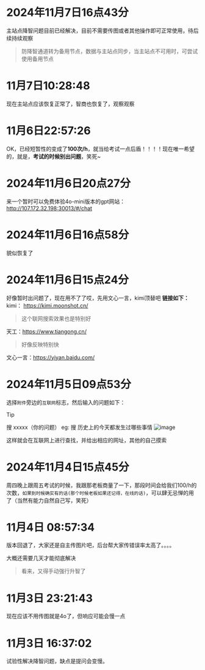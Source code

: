 # 2024年11月7日16点43分
主站点降智问题目前已经解决，目前不需要传图或者其他操作即可正常使用，待后续持续观察
> 防降智通道转为备用节点，数据与主站点同步，当主站点不可用时，可尝试使用备用节点

# 11月7日10:28:48
现在主站点应该恢复正常了，智商也恢复了，观察观察

# 11月6日22:57:26
OK，已经短暂性的变成了**100次/h**，就当给考试一点后盾！！！！现在唯一希望的，就是，**考试的时候别出问题**，笑死~

# 2024年11月6日20点27分
来一个暂时可以免费体验4o-mini版本的gpt网站：http://107.172.32.198:30013/#/chat

# 2024年11月6日16点58分
 貌似恢复了

# 2024年11月6日15点24分
好像暂时出问题了，现在用不了了哎，先用文心一言，kimi顶替吧
**链接如下：**
kimi： https://kimi.moonshot.cn/
> 这个联网搜索效果也是特别好

天工：https://www.tiangong.cn/
> 好像反映特别快

文心一言：https://yiyan.baidu.com/

# 2024年11月5日09点53分
选择`附件`旁边的`互联网`标志，然后输入的问题如下：
> [!TIP]
> 搜 xxxxx（你的问题）
> eg: 搜 历史上的今天都发生过哪些事情
![image](https://github.com/user-attachments/assets/f8770392-8323-408b-aaa6-0886a7eb589d)

这样就会在互联网上进行查找，并给出相应的网址，其他的自己摸索

# 2024年11月4日15点45分
周四晚上跟周五考试的时候，我跟那老板商量了一下，那段时间会给我们100/h的次数，`如果到时候确实有的话(那个时候老板如果还记得，在线的话)`，可以肆无忌惮的用了（当然有能力自然自己写，笑死）


# 11月4日 08:57:34
版本回退了，大家还是自主传图片吧，后台帮大家传错误率太高了。。。。

大概还需要几天才能彻底解决
> 看来，又得手动强行升智了

# 11月3日 23:21:43
现在应该不用传图就是4o了，但响应可能会慢一点

# 11月3日 16:37:02
试验性解决降智问题，缺点是提问会变慢。

<!-- ##{"timestamp":1730969516}## -->